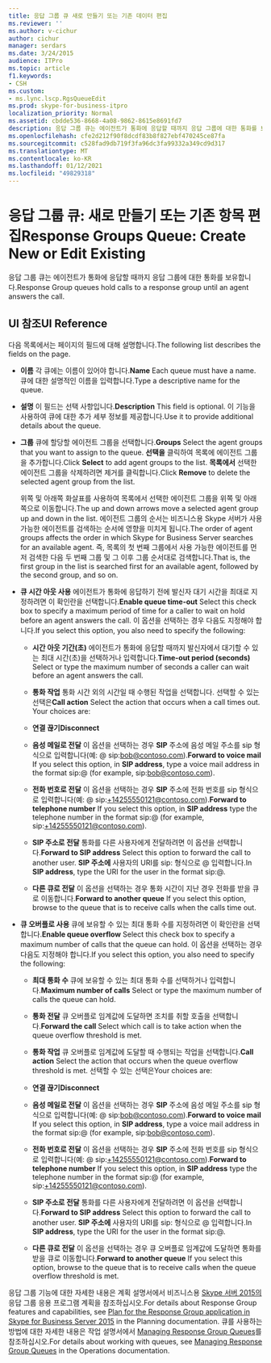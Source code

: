 ```yaml
---
title: 응답 그룹 큐 새로 만들기 또는 기존 데이터 편집
ms.reviewer: ''
ms.author: v-cichur
author: cichur
manager: serdars
ms.date: 3/24/2015
audience: ITPro
ms.topic: article
f1.keywords:
- CSH
ms.custom:
- ms.lync.lscp.RgsQueueEdit
ms.prod: skype-for-business-itpro
localization_priority: Normal
ms.assetid: cbdde536-8668-4a08-9862-8615e8691fd7
description: 응답 그룹 큐는 에이전트가 통화에 응답할 때까지 응답 그룹에 대한 통화를 보류합니다.
ms.openlocfilehash: cfe2d212f90f8dcdf83b8f827ebf470245ce87fa
ms.sourcegitcommit: c528fad9db719f3fa96dc3fa99332a349cd9d317
ms.translationtype: MT
ms.contentlocale: ko-KR
ms.lasthandoff: 01/12/2021
ms.locfileid: "49829318"
---
```

# <a name="response-groups-queue-create-new-or-edit-existing"></a><span data-ttu-id="fec69-103">응답 그룹 큐: 새로 만들기 또는 기존 항목 편집</span><span class="sxs-lookup"><span data-stu-id="fec69-103">Response Groups Queue: Create New or Edit Existing</span></span>

<span data-ttu-id="fec69-104">응답 그룹 큐는 에이전트가 통화에 응답할 때까지 응답 그룹에 대한 통화를 보유합니다.</span><span class="sxs-lookup"><span data-stu-id="fec69-104">Response Group queues hold calls to a response group until an agent answers the call.</span></span>

## <a name="ui-reference"></a><span data-ttu-id="fec69-105">UI 참조</span><span class="sxs-lookup"><span data-stu-id="fec69-105">UI Reference</span></span>

<span data-ttu-id="fec69-106">다음 목록에서는 페이지의 필드에 대해 설명합니다.</span><span class="sxs-lookup"><span data-stu-id="fec69-106">The following list describes the fields on the page.</span></span>

- <span data-ttu-id="fec69-107">**이름** 각 큐에는 이름이 있어야 합니다.</span><span class="sxs-lookup"><span data-stu-id="fec69-107">**Name** Each queue must have a name.</span></span> <span data-ttu-id="fec69-108">큐에 대한 설명적인 이름을 입력합니다.</span><span class="sxs-lookup"><span data-stu-id="fec69-108">Type a descriptive name for the queue.</span></span>

- <span data-ttu-id="fec69-109">**설명** 이 필드는 선택 사항입니다.</span><span class="sxs-lookup"><span data-stu-id="fec69-109">**Description** This field is optional.</span></span> <span data-ttu-id="fec69-110">이 기능을 사용하여 큐에 대한 추가 세부 정보를 제공합니다.</span><span class="sxs-lookup"><span data-stu-id="fec69-110">Use it to provide additional details about the queue.</span></span>

- <span data-ttu-id="fec69-111">**그룹** 큐에 할당할 에이전트 그룹을 선택합니다.</span><span class="sxs-lookup"><span data-stu-id="fec69-111">**Groups** Select the agent groups that you want to assign to the queue.</span></span> <span data-ttu-id="fec69-112">**선택을** 클릭하여 목록에 에이전트 그룹을 추가합니다.</span><span class="sxs-lookup"><span data-stu-id="fec69-112">Click **Select** to add agent groups to the list.</span></span> <span data-ttu-id="fec69-113">**목록에서** 선택한 에이전트 그룹을 삭제하려면 제거를 클릭합니다.</span><span class="sxs-lookup"><span data-stu-id="fec69-113">Click **Remove** to delete the selected agent group from the list.</span></span>

    <span data-ttu-id="fec69-114">위쪽 및 아래쪽 화살표를 사용하여 목록에서 선택한 에이전트 그룹을 위쪽 및 아래쪽으로 이동합니다.</span><span class="sxs-lookup"><span data-stu-id="fec69-114">The up and down arrows move a selected agent group up and down in the list.</span></span> <span data-ttu-id="fec69-115">에이전트 그룹의 순서는 비즈니스용 Skype 서버가 사용 가능한 에이전트를 검색하는 순서에 영향을 미치게 됩니다.</span><span class="sxs-lookup"><span data-stu-id="fec69-115">The order of agent groups affects the order in which Skype for Business Server searches for an available agent.</span></span> <span data-ttu-id="fec69-116">즉, 목록의 첫 번째 그룹에서 사용 가능한 에이전트를 먼저 검색한 다음 두 번째 그룹 및 그 이후 그룹 순서대로 검색합니다.</span><span class="sxs-lookup"><span data-stu-id="fec69-116">That is, the first group in the list is searched first for an available agent, followed by the second group, and so on.</span></span>

- <span data-ttu-id="fec69-117">**큐 시간 아웃 사용** 에이전트가 통화에 응답하기 전에 발신자 대기 시간을 최대로 지정하려면 이 확인란을 선택합니다.</span><span class="sxs-lookup"><span data-stu-id="fec69-117">**Enable queue time-out** Select this check box to specify a maximum period of time for a caller to wait on hold before an agent answers the call.</span></span> <span data-ttu-id="fec69-118">이 옵션을 선택하는 경우 다음도 지정해야 합니다.</span><span class="sxs-lookup"><span data-stu-id="fec69-118">If you select this option, you also need to specify the following:</span></span>

  - <span data-ttu-id="fec69-119">**시간 아웃 기간(초)** 에이전트가 통화에 응답할 때까지 발신자에서 대기할 수 있는 최대 시간(초)을 선택하거나 입력합니다.</span><span class="sxs-lookup"><span data-stu-id="fec69-119">**Time-out period (seconds)** Select or type the maximum number of seconds a caller can wait before an agent answers the call.</span></span>

  - <span data-ttu-id="fec69-120">**통화 작업** 통화 시간 외의 시간일 때 수행된 작업을 선택합니다. 선택할 수 있는 선택은</span><span class="sxs-lookup"><span data-stu-id="fec69-120">**Call action** Select the action that occurs when a call times out. Your choices are:</span></span>

  - <span data-ttu-id="fec69-121">**연결 끊기**</span><span class="sxs-lookup"><span data-stu-id="fec69-121">**Disconnect**</span></span>

  - <span data-ttu-id="fec69-122">**음성 메일로 전달** 이 옵션을 선택하는 경우 **SIP** 주소에 음성 메일 주소를 sip 형식으로 입력합니다(예: <username> @ <domainname> sip:bob@contoso.com).</span><span class="sxs-lookup"><span data-stu-id="fec69-122">**Forward to voice mail** If you select this option, in **SIP address**, type a voice mail address in the format sip:<username>@<domainname> (for example, sip:bob@contoso.com).</span></span>

  - <span data-ttu-id="fec69-123">**전화 번호로 전달** 이 옵션을 선택하는 경우 **SIP** 주소에 전화 번호를 sip 형식으로 입력합니다(예: <number> @ <domainname> sip:+14255550121@contoso.com).</span><span class="sxs-lookup"><span data-stu-id="fec69-123">**Forward to telephone number** If you select this option, in **SIP address** type the telephone number in the format sip:<number>@<domainname> (for example, sip:+14255550121@contoso.com).</span></span>

  - <span data-ttu-id="fec69-124">**SIP 주소로 전달** 통화를 다른 사용자에게 전달하려면 이 옵션을 선택합니다.</span><span class="sxs-lookup"><span data-stu-id="fec69-124">**Forward to SIP address** Select this option to forward the call to another user.</span></span> <span data-ttu-id="fec69-125">**SIP 주소에** 사용자의 URI를 sip: 형식으로 <username> @ <domainname> 입력합니다.</span><span class="sxs-lookup"><span data-stu-id="fec69-125">In **SIP address**, type the URI for the user in the format sip:<username>@<domainname>.</span></span>

  - <span data-ttu-id="fec69-126">**다른 큐로 전달** 이 옵션을 선택하는 경우 통화 시간이 지난 경우 전화를 받을 큐로 이동합니다.</span><span class="sxs-lookup"><span data-stu-id="fec69-126">**Forward to another queue** If you select this option, browse to the queue that is to receive calls when the calls time out.</span></span>

- <span data-ttu-id="fec69-127">**큐 오버플로 사용** 큐에 보유할 수 있는 최대 통화 수를 지정하려면 이 확인란을 선택합니다.</span><span class="sxs-lookup"><span data-stu-id="fec69-127">**Enable queue overflow** Select this check box to specify a maximum number of calls that the queue can hold.</span></span> <span data-ttu-id="fec69-128">이 옵션을 선택하는 경우 다음도 지정해야 합니다.</span><span class="sxs-lookup"><span data-stu-id="fec69-128">If you select this option, you also need to specify the following:</span></span>

  - <span data-ttu-id="fec69-129">**최대 통화 수** 큐에 보유할 수 있는 최대 통화 수를 선택하거나 입력합니다.</span><span class="sxs-lookup"><span data-stu-id="fec69-129">**Maximum number of calls** Select or type the maximum number of calls the queue can hold.</span></span>

  - <span data-ttu-id="fec69-130">**통화 전달** 큐 오버플로 임계값에 도달하면 조치를 취할 호출을 선택합니다.</span><span class="sxs-lookup"><span data-stu-id="fec69-130">**Forward the call** Select which call is to take action when the queue overflow threshold is met.</span></span>

  - <span data-ttu-id="fec69-131">**통화 작업** 큐 오버플로 임계값에 도달할 때 수행되는 작업을 선택합니다.</span><span class="sxs-lookup"><span data-stu-id="fec69-131">**Call action** Select the action that occurs when the queue overflow threshold is met.</span></span> <span data-ttu-id="fec69-132">선택할 수 있는 선택은</span><span class="sxs-lookup"><span data-stu-id="fec69-132">Your choices are:</span></span>

  - <span data-ttu-id="fec69-133">**연결 끊기**</span><span class="sxs-lookup"><span data-stu-id="fec69-133">**Disconnect**</span></span>

  - <span data-ttu-id="fec69-134">**음성 메일로 전달** 이 옵션을 선택하는 경우 **SIP** 주소에 음성 메일 주소를 sip 형식으로 입력합니다(예: <username> @ <domainname> sip:bob@contoso.com).</span><span class="sxs-lookup"><span data-stu-id="fec69-134">**Forward to voice mail** If you select this option, in **SIP address**, type a voice mail address in the format sip:<username>@<domainname> (for example, sip:bob@contoso.com).</span></span>

  - <span data-ttu-id="fec69-135">**전화 번호로 전달** 이 옵션을 선택하는 경우 **SIP** 주소에 전화 번호를 sip 형식으로 입력합니다(예: <number> @ <domainname> sip:+14255550121@contoso.com).</span><span class="sxs-lookup"><span data-stu-id="fec69-135">**Forward to telephone number** If you select this option, in **SIP address** type the telephone number in the format sip:<number>@<domainname> (for example, sip:+14255550121@contoso.com).</span></span>

  - <span data-ttu-id="fec69-136">**SIP 주소로 전달** 통화를 다른 사용자에게 전달하려면 이 옵션을 선택합니다.</span><span class="sxs-lookup"><span data-stu-id="fec69-136">**Forward to SIP address** Select this option to forward the call to another user.</span></span> <span data-ttu-id="fec69-137">**SIP 주소에** 사용자의 URI를 sip: 형식으로 <username> @ <domainname> 입력합니다.</span><span class="sxs-lookup"><span data-stu-id="fec69-137">In **SIP address**, type the URI for the user in the format sip:<username>@<domainname>.</span></span>

  - <span data-ttu-id="fec69-138">**다른 큐로 전달** 이 옵션을 선택하는 경우 큐 오버플로 임계값에 도달하면 통화를 받을 큐로 이동합니다.</span><span class="sxs-lookup"><span data-stu-id="fec69-138">**Forward to another queue** If you select this option, browse to the queue that is to receive calls when the queue overflow threshold is met.</span></span>

<span data-ttu-id="fec69-139">응답 그룹 기능에 대한 자세한 내용은 계획 설명서에서 비즈니스용 [Skype 서버 2015의](../../plan-your-deployment/enterprise-voice-solution/response-group.md) 응답 그룹 응용 프로그램 계획을 참조하십시오.</span><span class="sxs-lookup"><span data-stu-id="fec69-139">For details about Response Group features and capabilities, see [Plan for the Response Group application in Skype for Business Server 2015](../../plan-your-deployment/enterprise-voice-solution/response-group.md) in the Planning documentation.</span></span> <span data-ttu-id="fec69-140">큐를 사용하는 방법에 대한 자세한 내용은 작업 설명서에서 [Managing Response Group Queues](https://technet.microsoft.com/library/1e91720c-ab67-4dfb-b30c-0ef2a8012310.aspx)를 참조하십시오.</span><span class="sxs-lookup"><span data-stu-id="fec69-140">For details about working with queues, see [Managing Response Group Queues](https://technet.microsoft.com/library/1e91720c-ab67-4dfb-b30c-0ef2a8012310.aspx) in the Operations documentation.</span></span>



